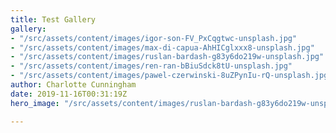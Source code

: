 ```yaml
---
title: Test Gallery
gallery:
- "/src/assets/content/images/igor-son-FV_PxCqgtwc-unsplash.jpg"
- "/src/assets/content/images/max-di-capua-AhHICglxxx8-unsplash.jpg"
- "/src/assets/content/images/ruslan-bardash-g83y6do219w-unsplash.jpg"
- "/src/assets/content/images/ren-ran-bBiuSdck8tU-unsplash.jpg"
- "/src/assets/content/images/pawel-czerwinski-8uZPynIu-rQ-unsplash.jpg"
author: Charlotte Cunningham
date: 2019-11-16T00:31:19Z
hero_image: "/src/assets/content/images/ruslan-bardash-g83y6do219w-unsplash.jpg"

---
```

